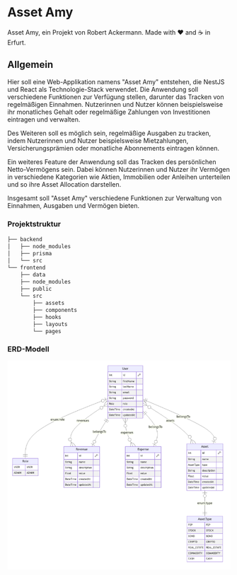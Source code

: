 # Asset Amy
Asset Amy, ein Projekt von Robert Ackermann. Made with ♥ and ☕ in Erfurt.

## Allgemein
Hier soll eine Web-Applikation namens "Asset Amy" entstehen, die NestJS und React als Technologie-Stack verwendet. 
Die Anwendung soll verschiedene Funktionen zur Verfügung stellen, darunter das Tracken von regelmäßigen Einnahmen. 
Nutzerinnen und Nutzer können beispielsweise ihr monatliches Gehalt oder regelmäßige Zahlungen von Investitionen eintragen und verwalten.

Des Weiteren soll es möglich sein, regelmäßige Ausgaben zu tracken, indem Nutzerinnen und Nutzer beispielsweise Mietzahlungen, Versicherungsprämien oder monatliche Abonnements eintragen können.

Ein weiteres Feature der Anwendung soll das Tracken des persönlichen Netto-Vermögens sein. Dabei können Nutzerinnen und Nutzer ihr Vermögen in verschiedene Kategorien wie Aktien, 
Immobilien oder Anleihen unterteilen und so ihre Asset Allocation darstellen.

Insgesamt soll "Asset Amy" verschiedene Funktionen zur Verwaltung von Einnahmen, Ausgaben und Vermögen bieten. 

### Projektstruktur
```
├── backend
│   ├── node_modules
│   ├── prisma
│   └── src
└── frontend
    ├── data
    ├── node_modules
    ├── public
    └── src
        ├── assets
        ├── components
        ├── hooks
        ├── layouts
        └── pages
```

### ERD-Modell
![ERD-Modell](./docs/database/db-erd.png)